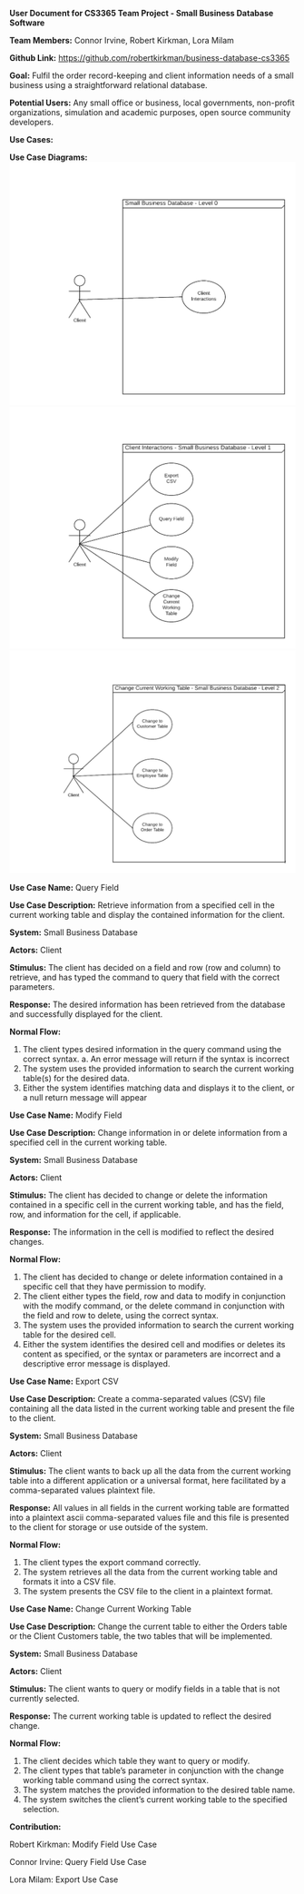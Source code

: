 **User Document for CS3365 Team Project - Small Business Database Software**

**Team Members:** Connor Irvine, Robert Kirkman, Lora Milam

**Github Link:** https://github.com/robertkirkman/business-database-cs3365

**Goal:** Fulfil the order record-keeping and client information needs of a small business using a straightforward relational database.

**Potential Users:** Any small office or business, local governments, non-profit organizations, simulation and academic purposes, open source community developers.

**Use Cases:**

**Use Case Diagrams:**
![Use Case Diagram Level 0](https://raw.githubusercontent.com/robertkirkman/business-database-cs3365/master/UseCaseDiagramLvl0.png)
![Use Case Diagram Level 1](https://raw.githubusercontent.com/robertkirkman/business-database-cs3365/master/UseCaseDiagramLvl1.png)
![Use Case Diagram Level 2](https://raw.githubusercontent.com/robertkirkman/business-database-cs3365/master/UseCaseDiagramLvl2.png)

**Use Case Name:** Query Field

**Use Case Description:** Retrieve information from a specified cell in the current working table and display the contained information for the client. 

**System:** Small Business Database

**Actors:** Client

**Stimulus:** The client has decided on a field and row (row and column) to retrieve, and has typed the command to query that field with the correct parameters. 

**Response:** The desired information has been retrieved from the database and successfully displayed for the client. 

**Normal Flow:**
1. The client types desired information in the query command using the correct syntax.
   a. An error message will return if the syntax is incorrect
2. The system uses the provided information to search the current working table(s) for the desired data.
3. Either the system identifies matching data and displays it to the client, or a null return message will appear


**Use Case Name:** Modify Field

**Use Case Description:** Change information in or delete information from a specified cell in the current working table.

**System:** Small Business Database

**Actors:** Client

**Stimulus:** The client has decided to change or delete the information contained in a specific cell in the current working table, and has the field, row, and information for the cell, if applicable.

**Response:** The information in the cell is modified to reflect the desired changes.

**Normal Flow:**
1. The client has decided to change or delete information contained in a specific cell that they have permission to modify.
2. The client either types the field, row and data to modify in conjunction with the modify command, or the delete command in conjunction with the field and row to delete, using the correct syntax.
3. The system uses the provided information to search the current working table for the desired cell.
4. Either the system identifies the desired cell and modifies or deletes its content as specified, or the syntax or parameters are incorrect and a descriptive error message is displayed.

**Use Case Name:** Export CSV

**Use Case Description:** Create a comma-separated values (CSV) file containing all the data listed in the current working table and present the file to the client.

**System:** Small Business Database

**Actors:** Client

**Stimulus:** The client wants to back up all the data from the current working table into a different application or a universal format, here facilitated by a comma-separated values plaintext file.

**Response:** All values in all fields in the current working table are formatted into a plaintext ascii comma-separated values file and this file is presented to the client for storage or use outside of the system.

**Normal Flow:**
1. The client types the export command correctly.
2. The system retrieves all the data from the current working table and formats it into a CSV file.
3. The system presents the CSV file to the client in a plaintext format.

**Use Case Name:** Change Current Working Table

**Use Case Description:** Change the current table to either the Orders table or the Client Customers table, the two tables that will be implemented.

**System:** Small Business Database

**Actors:** Client

**Stimulus:** The client wants to query or modify fields in a table that is not currently selected.

**Response:** The current working table is updated to reflect the desired change.

**Normal Flow:**
1. The client decides which table they want to query or modify.
2. The client types that table’s parameter in conjunction with the change working table command using the correct syntax.
3. The system matches the provided information to the desired table name.
4. The system switches the client’s current working table to the specified selection.

**Contribution:**

Robert Kirkman: Modify Field Use Case

Connor Irvine: Query Field Use Case

Lora Milam: Export Use Case

